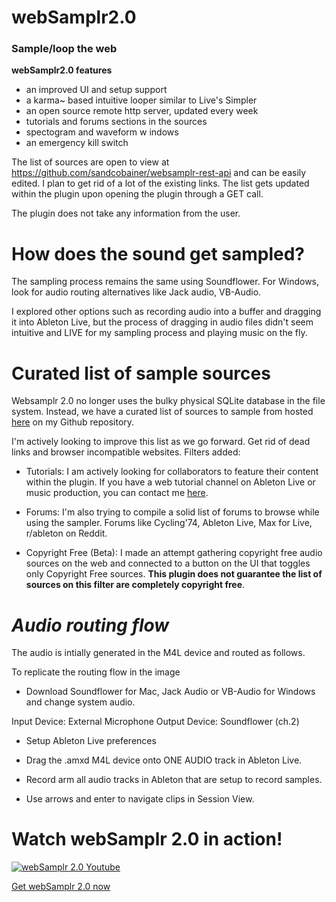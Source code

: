 # webSamplr2.0
### Sample/loop the web

**webSamplr2.0 features**
 
 - an improved UI and setup support
 - a karma~ based intuitive looper similar to Live's Simpler
 - an open source remote http server, updated every week 
 - tutorials and forums sections in the sources
 - spectogram and waveform w
indows
- an emergency kill switch

The list of sources are open to view at https://github.com/sandcobainer/websamplr-rest-api and can be easily edited. I plan to get rid of a lot of the existing links. The list gets updated within the plugin upon opening the plugin through a GET call. 

The plugin does not take any information from the user.

# **How does the sound get sampled?**
The sampling process remains the same using Soundflower. For Windows, look for audio routing alternatives like Jack audio, VB-Audio.

I explored other options such as recording audio into a buffer and dragging it into Ableton Live, but the process of dragging in audio files didn't seem intuitive and LIVE for my sampling process and playing music on the fly.


# Curated list of sample sources 


Websamplr 2.0 no longer uses the bulky physical SQLite database in the file system. Instead, we have a curated list of sources to sample from hosted [here](https://github.com/sandcobainer/websamplr-rest-api/) on my Github repository. 

I'm actively looking to improve this list as we go forward. Get rid of dead links and browser incompatible websites. Filters added: 

- Tutorials: I am actively looking for collaborators to feature their content within the plugin. If you have a web tutorial channel on Ableton Live or music production, you can contact me [here](https://sandcobainer.github.io/audioblog-/).

- Forums: I'm also trying to compile a solid list of forums to browse while using the sampler. Forums like Cycling'74, Ableton Live, Max for Live, r/ableton on Reddit. 

- Copyright Free (Beta): I made an attempt gathering copyright free audio sources on the web and connected to a button on the UI that toggles only Copyright Free sources. **This plugin does not guarantee the list of sources on this filter are completely copyright free**.


# *Audio routing flow*

The audio is intially generated in the M4L device and routed as follows. 

To replicate the routing flow in the image
- Download Soundflower for Mac, Jack Audio or VB-Audio for Windows and change system audio. 

Input Device: External Microphone
Output Device: Soundflower (ch.2)
   
- Setup Ableton Live preferences  

- Drag the .amxd M4L device onto ONE AUDIO track in Ableton Live. 

- Record arm all audio tracks in Ableton that are setup to record samples. 

- Use arrows and enter to navigate clips in Session View. 
# Watch webSamplr 2.0 in action!

[![webSamplr 2.0 Youtube](https://img.youtube.com/vi/6XijyJpCX8s/0.jpg)](https://youtu.be/6XijyJpCX8s)

<a class="gumroad-button" href="https://gum.co/websamplr?wanted=true" target="_blank">Get webSamplr 2.0 now</a>
